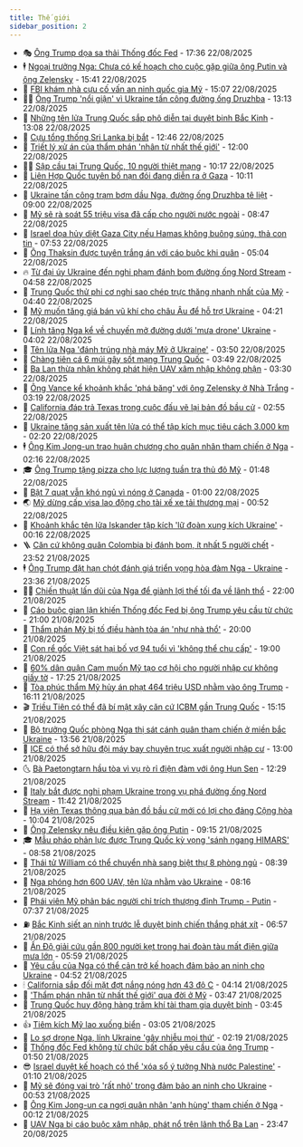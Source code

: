 ```yaml
---
title: Thế giới
sidebar_position: 2
---
```


<!-- vnexpress-the-gioi:START -->
- 🎭 [Ông Trump dọa sa thải Thống đốc Fed](https://vnexpress.net/ong-trump-doa-sa-thai-thong-doc-fed-4930467.html) - 17:36 22/08/2025
- 🕴 [Ngoại trưởng Nga: Chưa có kế hoạch cho cuộc gặp giữa ông Putin và ông Zelensky](https://vnexpress.net/ngoai-truong-nga-chua-co-ke-hoach-cho-cuoc-gap-giua-ong-putin-va-ong-zelensky-4930423.html) - 15:41 22/08/2025
- 🤭 [FBI khám nhà cựu cố vấn an ninh quốc gia Mỹ](https://vnexpress.net/fbi-kham-nha-cuu-co-van-an-ninh-quoc-gia-my-4930416.html) - 15:07 22/08/2025
- 🧑‍💻 [Ông Trump &#39;nổi giận&#39; vì Ukraine tấn công đường ống Druzhba](https://vnexpress.net/ong-trump-noi-gian-vi-ukraine-tan-cong-duong-ong-druzhba-4930414.html) - 13:13 22/08/2025
- 🦏 [Những tên lửa Trung Quốc sắp phô diễn tại duyệt binh Bắc Kinh](https://vnexpress.net/nhung-ten-lua-trung-quoc-sap-pho-dien-tai-duyet-binh-bac-kinh-4929129.html) - 13:08 22/08/2025
- 🦒 [Cựu tổng thống Sri Lanka bị bắt](https://vnexpress.net/cuu-tong-thong-sri-lanka-bi-bat-4930398.html) - 12:46 22/08/2025
- 🌈 [Triết lý xử án của thẩm phán &#39;nhân từ nhất thế giới&#39;](https://vnexpress.net/triet-ly-xu-an-cua-tham-phan-nhan-tu-nhat-the-gioi-4929701.html) - 12:00 22/08/2025
- 🧑‍🏫 [Sập cầu tại Trung Quốc, 10 người thiệt mạng](https://vnexpress.net/sap-cau-tai-trung-quoc-10-nguoi-thiet-mang-4930361.html) - 10:17 22/08/2025
- 🐲 [Liên Hợp Quốc tuyên bố nạn đói đang diễn ra ở Gaza](https://vnexpress.net/lien-hop-quoc-tuyen-bo-nan-doi-dang-dien-ra-o-gaza-4930338.html) - 10:11 22/08/2025
- 🦒 [Ukraine tấn công trạm bơm dầu Nga, đường ống Druzhba tê liệt](https://vnexpress.net/ukraine-tan-cong-tram-bom-dau-nga-duong-ong-druzhba-te-liet-4930263.html) - 09:00 22/08/2025
- 🐻 [Mỹ sẽ rà soát 55 triệu visa đã cấp cho người nước ngoài](https://vnexpress.net/my-se-ra-soat-55-trieu-visa-da-cap-cho-nguoi-nuoc-ngoai-4930260.html) - 08:47 22/08/2025
- 🚀 [Israel dọa hủy diệt Gaza City nếu Hamas không buông súng, thả con tin](https://vnexpress.net/israel-doa-huy-diet-gaza-city-neu-hamas-khong-buong-sung-tha-con-tin-4930232.html) - 07:53 22/08/2025
- 🥰 [Ông Thaksin được tuyên trắng án với cáo buộc khi quân](https://vnexpress.net/ong-thaksin-duoc-tuyen-trang-an-voi-cao-buoc-khi-quan-4930173.html) - 05:04 22/08/2025
- 🔥 [Từ đại úy Ukraine đến nghi phạm đánh bom đường ống Nord Stream](https://vnexpress.net/tu-dai-uy-ukraine-den-nghi-pham-danh-bom-duong-ong-nord-stream-4930041.html) - 04:58 22/08/2025
- 🥳 [Trung Quốc thử phi cơ nghi sao chép trực thăng nhanh nhất của Mỹ](https://vnexpress.net/trung-quoc-thu-phi-co-nghi-sao-chep-truc-thang-nhanh-nhat-cua-my-4930113.html) - 04:40 22/08/2025
- 💼 [Mỹ muốn tăng giá bán vũ khí cho châu Âu để hỗ trợ Ukraine](https://vnexpress.net/my-muon-tang-gia-ban-vu-khi-cho-chau-au-de-ho-tro-ukraine-4930145.html) - 04:21 22/08/2025
- 🤡 [Lính tăng Nga kể về chuyến mở đường dưới &#39;mưa drone&#39; Ukraine](https://vnexpress.net/linh-tang-nga-ke-ve-chuyen-mo-duong-duoi-mua-drone-ukraine-4929917.html) - 04:02 22/08/2025
- 🌁 [Tên lửa Nga &#39;đánh trúng nhà máy Mỹ ở Ukraine&#39;](https://vnexpress.net/ten-lua-nga-danh-trung-nha-may-my-o-ukraine-4930097.html) - 03:50 22/08/2025
- 🤩 [Chàng tiên cá 6 múi gây sốt mạng Trung Quốc](https://vnexpress.net/chang-tien-ca-6-mui-gay-sot-mang-trung-quoc-4930056.html) - 03:49 22/08/2025
- 🎉 [Ba Lan thừa nhận không phát hiện UAV xâm nhập không phận](https://vnexpress.net/ba-lan-thua-nhan-khong-phat-hien-uav-xam-nhap-khong-phan-4930049.html) - 03:30 22/08/2025
- 🎉 [Ông Vance kể khoảnh khắc &#39;phá băng&#39; với ông Zelensky ở Nhà Trắng](https://vnexpress.net/ong-vance-ke-khoanh-khac-pha-bang-voi-ong-zelensky-o-nha-trang-4930066.html) - 03:19 22/08/2025
- 🌁 [California đáp trả Texas trong cuộc đấu vẽ lại bản đồ bầu cử](https://vnexpress.net/california-dap-tra-texas-trong-cuoc-dau-ve-lai-ban-do-bau-cu-4930093.html) - 02:55 22/08/2025
- 🌊 [Ukraine tăng sản xuất tên lửa có thể tập kích mục tiêu cách 3.000 km](https://vnexpress.net/ukraine-tang-san-xuat-ten-lua-co-the-tap-kich-muc-tieu-cach-3-000-km-4930038.html) - 02:20 22/08/2025
- 🕴 [Ông Kim Jong-un trao huân chương cho quân nhân tham chiến ở Nga](https://vnexpress.net/ong-kim-jong-un-trao-huan-chuong-cho-quan-nhan-tham-chien-o-nga-4930033.html) - 02:16 22/08/2025
- 🎓 [Ông Trump tặng pizza cho lực lượng tuần tra thủ đô Mỹ](https://vnexpress.net/ong-trump-tang-pizza-cho-luc-luong-tuan-tra-thu-do-my-4930020.html) - 01:48 22/08/2025
- 🦩 [Bật 7 quạt vẫn khó ngủ vì nóng ở Canada](https://vnexpress.net/bat-7-quat-van-kho-ngu-vi-nong-o-canada-4926976.html) - 01:00 22/08/2025
- 🌏 [Mỹ dừng cấp visa lao động cho tài xế xe tải thương mại](https://vnexpress.net/my-dung-cap-visa-lao-dong-cho-tai-xe-xe-tai-thuong-mai-4930019.html) - 00:52 22/08/2025
- 🌋 [Khoảnh khắc tên lửa Iskander tập kích &#39;lữ đoàn xung kích Ukraine&#39;](https://vnexpress.net/khoanh-khac-ten-lua-iskander-tap-kich-lu-doan-xung-kich-ukraine-4929992.html) - 00:16 22/08/2025
- 🪜 [Căn cứ không quân Colombia bị đánh bom, ít nhất 5 người chết](https://vnexpress.net/can-cu-khong-quan-colombia-bi-danh-bom-it-nhat-5-nguoi-chet-4930012.html) - 23:52 21/08/2025
- 🕴 [Ông Trump đặt hạn chót đánh giá triển vọng hòa đàm Nga - Ukraine](https://vnexpress.net/ong-trump-dat-han-chot-danh-gia-trien-vong-hoa-dam-nga-ukraine-4930013.html) - 23:36 21/08/2025
- 🧑‍🏫 [Chiến thuật lấn dũi của Nga để giành lợi thế tối đa về lãnh thổ](https://vnexpress.net/chien-thuat-lan-dui-cua-nga-de-gianh-loi-the-toi-da-ve-lanh-tho-4929584.html) - 22:00 21/08/2025
- 🌮 [Cáo buộc gian lận khiến Thống đốc Fed bị ông Trump yêu cầu từ chức](https://vnexpress.net/cao-buoc-gian-lan-khien-thong-doc-fed-bi-ong-trump-yeu-cau-tu-chuc-4929686.html) - 21:00 21/08/2025
- 🚦 [Thẩm phán Mỹ bị tố điều hành tòa án &#39;như nhà thổ&#39;](https://vnexpress.net/tham-phan-my-bi-to-dieu-hanh-toa-an-nhu-nha-tho-4929779.html) - 20:00 21/08/2025
- 💫 [Con rể gốc Việt sát hại bố vợ 94 tuổi vì &#39;không thể chu cấp&#39;](https://vnexpress.net/con-re-goc-viet-sat-hai-bo-vo-94-tuoi-vi-khong-the-chu-cap-4929805.html) - 19:00 21/08/2025
- 🤡 [60% dân quận Cam muốn Mỹ tạo cơ hội cho người nhập cư không giấy tờ](https://vnexpress.net/60-dan-quan-cam-muon-my-tao-co-hoi-cho-nguoi-nhap-cu-khong-giay-to-4929902.html) - 17:25 21/08/2025
- 🦣 [Tòa phúc thẩm Mỹ hủy án phạt 464 triệu USD nhằm vào ông Trump](https://vnexpress.net/toa-phuc-tham-my-huy-an-phat-464-trieu-usd-nham-vao-ong-trump-4929977.html) - 16:11 21/08/2025
- 🎬 [Triều Tiên có thể đã bí mật xây căn cứ ICBM gần Trung Quốc](https://vnexpress.net/trieu-tien-co-the-da-bi-mat-xay-can-cu-icbm-gan-trung-quoc-4929807.html) - 15:15 21/08/2025
- 🎉 [Bộ trưởng Quốc phòng Nga thị sát cánh quân tham chiến ở miền bắc Ukraine](https://vnexpress.net/bo-truong-quoc-phong-nga-thi-sat-canh-quan-tham-chien-o-mien-bac-ukraine-4929953.html) - 13:56 21/08/2025
- 🎡 [ICE có thể sở hữu đội máy bay chuyên trục xuất người nhập cư](https://vnexpress.net/ice-co-the-so-huu-doi-may-bay-chuyen-truc-xuat-nguoi-nhap-cu-4929692.html) - 13:00 21/08/2025
- 🌜 [Bà Paetongtarn hầu tòa vì vụ rò rỉ điện đàm với ông Hun Sen](https://vnexpress.net/ba-paetongtarn-hau-toa-vi-vu-ro-ri-dien-dam-voi-ong-hun-sen-4929921.html) - 12:29 21/08/2025
- 🎡 [Italy bắt được nghi phạm Ukraine trong vụ phá đường ống Nord Stream](https://vnexpress.net/italy-bat-duoc-nghi-pham-ukraine-trong-vu-pha-duong-ong-nord-stream-4929930.html) - 11:42 21/08/2025
- 🤗 [Hạ viện Texas thông qua bản đồ bầu cử mới có lợi cho đảng Cộng hòa](https://vnexpress.net/ha-vien-texas-thong-qua-ban-do-bau-cu-moi-co-loi-cho-dang-cong-hoa-4929878.html) - 10:04 21/08/2025
- 🦩 [Ông Zelensky nêu điều kiện gặp ông Putin](https://vnexpress.net/ong-zelensky-neu-dieu-kien-gap-ong-putin-4929844.html) - 09:15 21/08/2025
- 🎓 [Mẫu pháo phản lực được Trung Quốc kỳ vọng &#39;sánh ngang HIMARS&#39;](https://vnexpress.net/mau-phao-phan-luc-duoc-trung-quoc-ky-vong-sanh-ngang-himars-4929663.html) - 08:58 21/08/2025
- 🌁 [Thái tử William có thể chuyển nhà sang biệt thự 8 phòng ngủ](https://vnexpress.net/thai-tu-william-co-the-chuyen-nha-sang-biet-thu-8-phong-ngu-4929802.html) - 08:39 21/08/2025
- 🤩 [Nga phóng hơn 600 UAV, tên lửa nhằm vào Ukraine](https://vnexpress.net/nga-phong-hon-600-uav-ten-lua-nham-vao-ukraine-4929797.html) - 08:16 21/08/2025
- 👹 [Phái viên Mỹ phản bác người chỉ trích thượng đỉnh Trump - Putin](https://vnexpress.net/phai-vien-my-phan-bac-nguoi-chi-trich-thuong-dinh-trump-putin-4929703.html) - 07:37 21/08/2025
- ⛽️ [Bắc Kinh siết an ninh trước lễ duyệt binh chiến thắng phát xít](https://vnexpress.net/bac-kinh-siet-an-ninh-truoc-le-duyet-binh-chien-thang-phat-xit-4929689.html) - 06:57 21/08/2025
- 🚀 [Ấn Độ giải cứu gần 800 người kẹt trong hai đoàn tàu mất điện giữa mưa lớn](https://vnexpress.net/an-do-giai-cuu-gan-800-nguoi-ket-trong-hai-doan-tau-mat-dien-giua-mua-lon-4929746.html) - 05:59 21/08/2025
- 🎡 [Yêu cầu của Nga có thể cản trở kế hoạch đảm bảo an ninh cho Ukraine](https://vnexpress.net/yeu-cau-cua-nga-co-the-can-tro-ke-hoach-dam-bao-an-ninh-cho-ukraine-4929565.html) - 04:52 21/08/2025
- 🕯 [California sắp đối mặt đợt nắng nóng hơn 43 độ C](https://vnexpress.net/california-sap-doi-mat-dot-nang-nong-hon-43-do-c-4929587.html) - 04:14 21/08/2025
- 🐻 [&#39;Thẩm phán nhân từ nhất thế giới&#39; qua đời ở Mỹ](https://vnexpress.net/tham-phan-nhan-tu-nhat-the-gioi-qua-doi-o-my-4929595.html) - 03:47 21/08/2025
- 🚦 [Trung Quốc huy động hàng trăm khí tài tham gia duyệt binh](https://vnexpress.net/trung-quoc-huy-dong-hang-tram-khi-tai-tham-gia-duyet-binh-4929655.html) - 03:45 21/08/2025
- 👍 [Tiêm kích Mỹ lao xuống biển](https://vnexpress.net/tiem-kich-my-lao-xuong-bien-4929616.html) - 03:05 21/08/2025
- 🚀 [Lo sợ drone Nga, lính Ukraine &#39;gây nhiễu mọi thứ&#39;](https://vnexpress.net/lo-so-drone-nga-linh-ukraine-gay-nhieu-moi-thu-4929427.html) - 02:19 21/08/2025
- 🌮 [Thống đốc Fed không từ chức bất chấp yêu cầu của ông Trump](https://vnexpress.net/thong-doc-fed-khong-tu-chuc-bat-chap-yeu-cau-cua-ong-trump-4929586.html) - 01:50 21/08/2025
- 😎 [Israel duyệt kế hoạch có thể &#39;xóa sổ ý tưởng Nhà nước Palestine&#39;](https://vnexpress.net/israel-duyet-ke-hoach-co-the-xoa-so-y-tuong-nha-nuoc-palestine-4929554.html) - 01:10 21/08/2025
- 🐲 [Mỹ sẽ đóng vai trò &#39;rất nhỏ&#39; trong đảm bảo an ninh cho Ukraine](https://vnexpress.net/my-se-dong-vai-tro-rat-nho-trong-dam-bao-an-ninh-cho-ukraine-4929552.html) - 00:53 21/08/2025
- 💫 [Ông Kim Jong-un ca ngợi quân nhân &#39;anh hùng&#39; tham chiến ở Nga](https://vnexpress.net/ong-kim-jong-un-ca-ngoi-quan-nhan-anh-hung-tham-chien-o-nga-4929544.html) - 00:12 21/08/2025
- 👀 [UAV Nga bị cáo buộc xâm nhập, phát nổ trên lãnh thổ Ba Lan](https://vnexpress.net/uav-nga-bi-cao-buoc-xam-nhap-phat-no-tren-lanh-tho-ba-lan-4929550.html) - 23:47 20/08/2025<!-- vnexpress-the-gioi:END -->